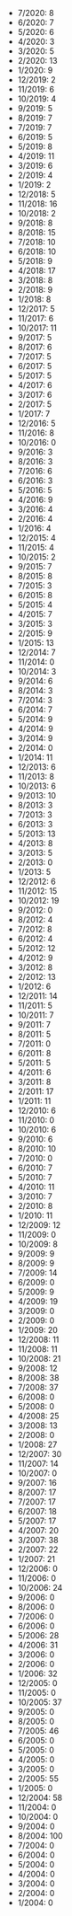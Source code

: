 *  7/2020: 8
*  6/2020: 7
*  5/2020: 6
*  4/2020: 3
*  3/2020: 5
*  2/2020: 13
*  1/2020: 9
*  12/2019: 2
*  11/2019: 6
*  10/2019: 4
*  9/2019: 5
*  8/2019: 7
*  7/2019: 7
*  6/2019: 5
*  5/2019: 8
*  4/2019: 11
*  3/2019: 6
*  2/2019: 4
*  1/2019: 2
*  12/2018: 5
*  11/2018: 16
*  10/2018: 2
*  9/2018: 8
*  8/2018: 15
*  7/2018: 10
*  6/2018: 10
*  5/2018: 9
*  4/2018: 17
*  3/2018: 8
*  2/2018: 9
*  1/2018: 8
*  12/2017: 5
*  11/2017: 6
*  10/2017: 11
*  9/2017: 5
*  8/2017: 6
*  7/2017: 5
*  6/2017: 5
*  5/2017: 5
*  4/2017: 6
*  3/2017: 6
*  2/2017: 5
*  1/2017: 7
*  12/2016: 5
*  11/2016: 8
*  10/2016: 0
*  9/2016: 3
*  8/2016: 3
*  7/2016: 6
*  6/2016: 3
*  5/2016: 5
*  4/2016: 9
*  3/2016: 4
*  2/2016: 4
*  1/2016: 4
*  12/2015: 4
*  11/2015: 4
*  10/2015: 2
*  9/2015: 7
*  8/2015: 8
*  7/2015: 3
*  6/2015: 8
*  5/2015: 4
*  4/2015: 7
*  3/2015: 3
*  2/2015: 9
*  1/2015: 13
*  12/2014: 7
*  11/2014: 0
*  10/2014: 3
*  9/2014: 6
*  8/2014: 3
*  7/2014: 3
*  6/2014: 7
*  5/2014: 9
*  4/2014: 9
*  3/2014: 9
*  2/2014: 0
*  1/2014: 11
*  12/2013: 6
*  11/2013: 8
*  10/2013: 6
*  9/2013: 10
*  8/2013: 3
*  7/2013: 3
*  6/2013: 3
*  5/2013: 13
*  4/2013: 8
*  3/2013: 5
*  2/2013: 0
*  1/2013: 5
*  12/2012: 6
*  11/2012: 15
*  10/2012: 19
*  9/2012: 0
*  8/2012: 4
*  7/2012: 8
*  6/2012: 4
*  5/2012: 12
*  4/2012: 9
*  3/2012: 8
*  2/2012: 13
*  1/2012: 6
*  12/2011: 14
*  11/2011: 5
*  10/2011: 7
*  9/2011: 7
*  8/2011: 5
*  7/2011: 0
*  6/2011: 8
*  5/2011: 5
*  4/2011: 6
*  3/2011: 8
*  2/2011: 17
*  1/2011: 11
*  12/2010: 6
*  11/2010: 0
*  10/2010: 6
*  9/2010: 6
*  8/2010: 10
*  7/2010: 0
*  6/2010: 7
*  5/2010: 7
*  4/2010: 11
*  3/2010: 7
*  2/2010: 8
*  1/2010: 11
*  12/2009: 12
*  11/2009: 0
*  10/2009: 8
*  9/2009: 9
*  8/2009: 9
*  7/2009: 14
*  6/2009: 0
*  5/2009: 9
*  4/2009: 19
*  3/2009: 0
*  2/2009: 0
*  1/2009: 20
*  12/2008: 11
*  11/2008: 11
*  10/2008: 21
*  9/2008: 12
*  8/2008: 38
*  7/2008: 37
*  6/2008: 0
*  5/2008: 0
*  4/2008: 25
*  3/2008: 13
*  2/2008: 0
*  1/2008: 27
*  12/2007: 30
*  11/2007: 14
*  10/2007: 0
*  9/2007: 16
*  8/2007: 17
*  7/2007: 17
*  6/2007: 18
*  5/2007: 17
*  4/2007: 20
*  3/2007: 38
*  2/2007: 22
*  1/2007: 21
*  12/2006: 0
*  11/2006: 0
*  10/2006: 24
*  9/2006: 0
*  8/2006: 0
*  7/2006: 0
*  6/2006: 0
*  5/2006: 28
*  4/2006: 31
*  3/2006: 0
*  2/2006: 0
*  1/2006: 32
*  12/2005: 0
*  11/2005: 0
*  10/2005: 37
*  9/2005: 0
*  8/2005: 0
*  7/2005: 46
*  6/2005: 0
*  5/2005: 0
*  4/2005: 0
*  3/2005: 0
*  2/2005: 55
*  1/2005: 0
*  12/2004: 58
*  11/2004: 0
*  10/2004: 0
*  9/2004: 0
*  8/2004: 100
*  7/2004: 0
*  6/2004: 0
*  5/2004: 0
*  4/2004: 0
*  3/2004: 0
*  2/2004: 0
*  1/2004: 0